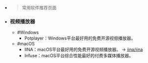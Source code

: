 - > 常用软件推荐页面
- ### 视频播放器
    - #Windows
        - Potplayer：Windows平台最好用的免费开源视频播放器。
    - #macOS
        - IINA：macOS平台最好用的免费开源视频播放器。 -> [iina/iina](https://github.com/iina/iina)
        - Infuse：macOS平台综合性能最好的付费多媒体播放器。
